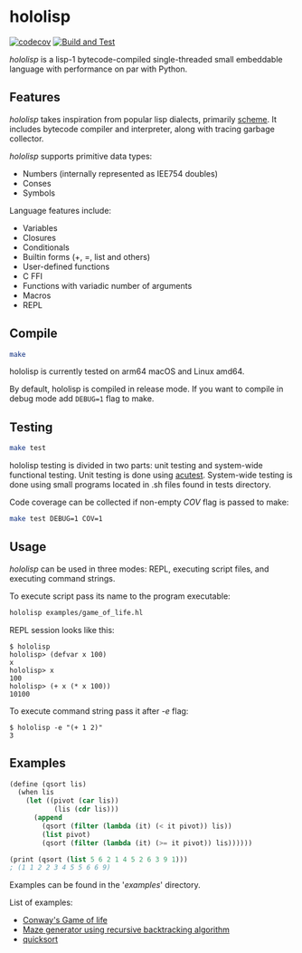 # hololisp

[![codecov](https://codecov.io/gh/Holodome/hololisp/branch/master/graph/badge.svg?token=U41DRI0GU9)](https://codecov.io/gh/Holodome/hololisp)
[![Build and Test](https://github.com/Holodome/hololisp/actions/workflows/test.yml/badge.svg)](https://github.com/Holodome/hololisp/actions/workflows/test.yml)

*hololisp* is a lisp-1 bytecode-compiled single-threaded small embeddable language with performance on par with Python.

## Features

*hololisp* takes inspiration from popular lisp dialects, primarily [scheme](https://en.wikipedia.org/wiki/Scheme_(programming_language)). It includes bytecode compiler and interpreter, along with tracing garbage collector. 

*hololisp* supports primitive data types:
* Numbers (internally represented as IEE754 doubles)
* Conses
* Symbols

Language features include:
* Variables
* Closures
* Conditionals
* Builtin forms (+, =, list and others)
* User-defined functions
* C FFI
* Functions with variadic number of arguments
* Macros
* REPL

## Compile

```bash
make
```

hololisp is currently tested on arm64 macOS and Linux amd64. 

By default, hololisp is compiled in release mode. If you want to compile in debug mode add `DEBUG=1` flag to make.

## Testing

```bash
make test
```

hololisp testing is divided in two parts: unit testing and system-wide functional testing. Unit testing is done using [acutest](https://github.com/mity/acutest). System-wide testing is
done using small programs located in .sh files found in tests directory.

Code coverage can be collected if non-empty *COV* flag is passed to make:
```bash
make test DEBUG=1 COV=1
```

## Usage

*hololisp* can be used in three modes: REPL, executing script files, and executing command strings.

To execute script pass its name to the program executable:

```bash
hololisp examples/game_of_life.hl
```

REPL session looks like this:

```shell
$ hololisp
hololisp> (defvar x 100)
x
hololisp> x
100
hololisp> (+ x (* x 100))
10100
```

To execute command string pass it after *-e* flag:

```shell
$ hololisp -e "(+ 1 2)"
3
```

## Examples

```scheme
(define (qsort lis)
  (when lis
    (let ((pivot (car lis))
           (lis (cdr lis)))
      (append
        (qsort (filter (lambda (it) (< it pivot)) lis))
        (list pivot)
        (qsort (filter (lambda (it) (>= it pivot)) lis))))))

(print (qsort (list 5 6 2 1 4 5 2 6 3 9 1)))
; (1 1 2 2 3 4 5 5 6 6 9)
```

Examples can be found in the '*examples*' directory.

List of examples: 
* [Conway's Game of life](examples/game_of_life.hl)
* [Maze generator using recursive backtracking algorithm](examples/mazegen.hl)
* [quicksort](examples/quicksort.hl)

